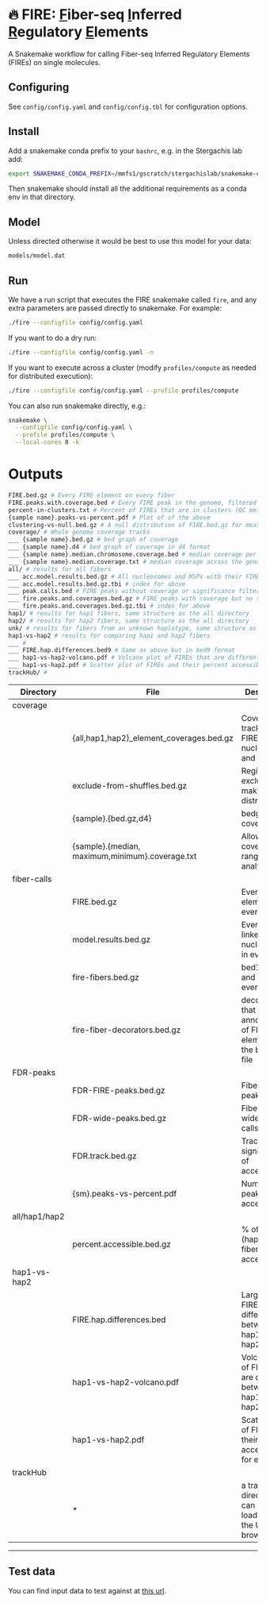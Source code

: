 # 🔥 **FIRE**: <ins>F</ins>iber-seq <ins>I</ins>nferred <ins>R</ins>egulatory <ins>E</ins>lements

A Snakemake workflow for calling Fiber-seq Inferred Regulatory Elements (FIREs) on single molecules.

## Configuring

See `config/config.yaml` and `config/config.tbl` for configuration options.

## Install

Add a snakemake conda prefix to your `bashrc`, e.g. in the Stergachis lab add:

```bash
export SNAKEMAKE_CONDA_PREFIX=/mmfs1/gscratch/stergachislab/snakemake-conda-envs
```

Then snakemake should install all the additional requirements as a conda env in that directory.

## Model

Unless directed otherwise it would be best to use this model for your data:

```bash
models/model.dat
```

## Run

We have a run script that executes the FIRE snakemake called `fire`, and any extra parameters are passed directly to snakemake. For example:

```bash
./fire --configfile config/config.yaml
```

If you want to do a dry run:

```bash
./fire --configfile config/config.yaml -n
```

If you want to execute across a cluster (modify `profiles/compute` as needed for distributed execution):

```bash
./fire --configfile config/config.yaml --profile profiles/compute
```

You can also run snakemake directly, e.g.:

```bash
snakemake \
  --configfile config/config.yaml \
  --profile profiles/compute \
  --local-cores 8 -k
```

# Outputs

```bash
FIRE.bed.gz # Every FIRE element on every fiber
FIRE.peaks.with.coverage.bed # Every FIRE peak in the genome, filtered for coverage
percent-in-clusters.txt # Percent of FIREs that are in clusters (QC metric)
{sample name}.peaks-vs-percent.pdf # Plot of of the above
clustering-vs-null.bed.gz # A null distribution of FIRE.bed.gz for measuring clustering
coverage/ # Whole genome coverage tracks
___ {sample name}.bed.gz # bed graph of coverage
___ {sample name}.d4 # bed graph of coverage in d4 format
___ {sample name}.median.chromosome.coverage.bed # median coverage per chromosome
___ {sample name}.median.coverage.txt # median coverage across the genome ignoring regions with zero coverage
all/ # results for all fibers
___ acc.model.results.bed.gz # All nucleosomes and MSPs with their FIRE scores for all fibers
___ acc.model.results.bed.gz.tbi # index for above
___ peak.calls.bed # FIRE peaks without coverage or significance filtering
___ fire.peaks.and.coverages.bed.gz # FIRE peaks with coverage but no significance filtering
___ fire.peaks.and.coverages.bed.gz.tbi # index for above
hap1/ # results for hap1 fibers, same structure as the all directory
hap2/ # results for hap2 fibers, same structure as the all directory
unk/ # results for fibers from an unknown haplotype, same structure as the all directory
hap1-vs-hap2 # results for comparing hap1 and hap2 fibers
___ #
___ FIRE.hap.differences.bed9 # Same as above but in bed9 format
___ hap1-vs-hap2-volcano.pdf # Volcano plot of FIREs that are different between hap1 and hap2
___ hap1-vs-hap2.pdf # Scatter plot of FIREs and their percent accessibility for each hap
trackHub/ #
```

| Directory     | File                                            | Description                                                             |
| ------------- | ----------------------------------------------- | ----------------------------------------------------------------------- |
| coverage      |                                                 |                                                                         |
|               | {all,hap1,hap2}\_element_coverages.bed.gz       | Coverage tracks for FIREs, nucleosomes, and linkers                     |
|               | exclude-from-shuffles.bed.gz                    | Regions to exclude when making null distributions                       |
|               | {sample}.{bed.gz,d4}                            | bedgraph of coverages                                                   |
|               | {sample}.{median, maximum,minimum}.coverage.txt | Allowed coverage range for analysis                                     |
| fiber-calls   |                                                 |                                                                         |
|               | FIRE.bed.gz                                     | Every FIRE element in every FIRE                                        |
|               | model.results.bed.gz                            | Every FIRE, linker, and nucleosome in every fiber                       |
|               | fire-fibers.bed.gz                              | bed12 start and end of every fiber                                      |
|               | fire-fiber-decorators.bed.gz                    | decorator file that adds annotations of FIRE elements to the bed12 file |
| FDR-peaks     |                                                 |                                                                         |
|               | FDR-FIRE-peaks.bed.gz                           | Fiber-seq peak calls                                                    |
|               | FDR-wide-peaks.bed.gz                           | Fiber-seq wide peak calls                                               |
|               | FDR.track.bed.gz                                | Track of FDR significance of accessibility                              |
|               | {sm}.peaks-vs-percent.pdf                       | Number of peaks vs % accessible                                         |
| all/hap1/hap2 |                                                 |                                                                         |
|               | percent.accessible.bed.gz                       | % of (haplotype) fibers that are accessible                             |
| hap1-vs-hap2  |                                                 |                                                                         |
|               | FIRE.hap.differences.bed                        | Large table of FIREs that are different between hap1 and hap2           |
|               | hap1-vs-hap2-volcano.pdf                        | Volcano plot of FIREs that are different between hap1 and hap2          |
|               | hap1-vs-hap2.pdf                                | Scatter plot of FIREs and their percent accessibility for each hap      |
| trackHub      |                                                 |                                                                         |
|               | \*                                              | a trackHub directory that can be loaded into the UCSC browser           |

---

## Test data

You can find input data to test against at [this url](https://s3-us-west-2.amazonaws.com/stergachis-public1/index.html?prefix=Projects/Phased-GM12878/fire-test/).
